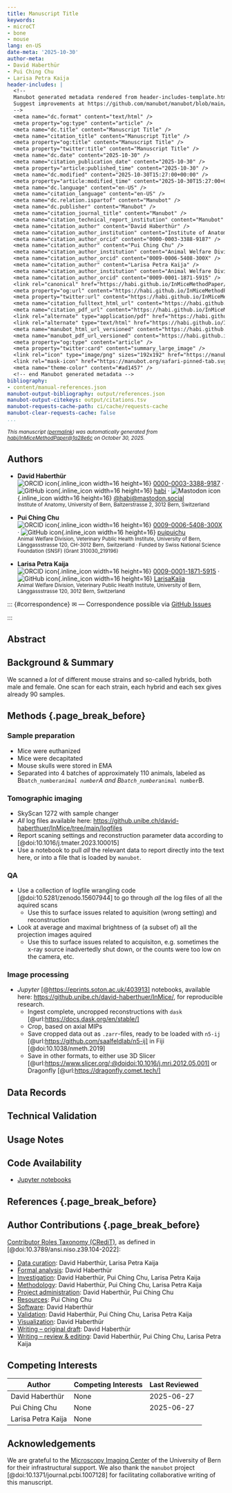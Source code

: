```yaml
---
title: Manuscript Title
keywords:
- microCT
- bone
- mouse
lang: en-US
date-meta: '2025-10-30'
author-meta:
- David Haberthür
- Pui Ching Chu
- Larisa Petra Kaija
header-includes: |
  <!--
  Manubot generated metadata rendered from header-includes-template.html.
  Suggest improvements at https://github.com/manubot/manubot/blob/main/manubot/process/header-includes-template.html
  -->
  <meta name="dc.format" content="text/html" />
  <meta property="og:type" content="article" />
  <meta name="dc.title" content="Manuscript Title" />
  <meta name="citation_title" content="Manuscript Title" />
  <meta property="og:title" content="Manuscript Title" />
  <meta property="twitter:title" content="Manuscript Title" />
  <meta name="dc.date" content="2025-10-30" />
  <meta name="citation_publication_date" content="2025-10-30" />
  <meta property="article:published_time" content="2025-10-30" />
  <meta name="dc.modified" content="2025-10-30T15:27:00+00:00" />
  <meta property="article:modified_time" content="2025-10-30T15:27:00+00:00" />
  <meta name="dc.language" content="en-US" />
  <meta name="citation_language" content="en-US" />
  <meta name="dc.relation.ispartof" content="Manubot" />
  <meta name="dc.publisher" content="Manubot" />
  <meta name="citation_journal_title" content="Manubot" />
  <meta name="citation_technical_report_institution" content="Manubot" />
  <meta name="citation_author" content="David Haberthür" />
  <meta name="citation_author_institution" content="Institute of Anatomy, University of Bern, Baltzerstrasse 2, 3012 Bern, Switzerland" />
  <meta name="citation_author_orcid" content="0000-0003-3388-9187" />
  <meta name="citation_author" content="Pui Ching Chu" />
  <meta name="citation_author_institution" content="Animal Welfare Division, Veterinary Public Health Institute, University of Bern, Länggassstrasse 120, CH-3012 Bern, Switzerland" />
  <meta name="citation_author_orcid" content="0009-0006-5408-300X" />
  <meta name="citation_author" content="Larisa Petra Kaija" />
  <meta name="citation_author_institution" content="Animal Welfare Division, Veterinary Public Health Institute, University of Bern, Länggassstrasse 120, 3012 Bern, Switzerland" />
  <meta name="citation_author_orcid" content="0009-0001-1871-5915" />
  <link rel="canonical" href="https://habi.github.io/InMiceMethodPaper/" />
  <meta property="og:url" content="https://habi.github.io/InMiceMethodPaper/" />
  <meta property="twitter:url" content="https://habi.github.io/InMiceMethodPaper/" />
  <meta name="citation_fulltext_html_url" content="https://habi.github.io/InMiceMethodPaper/" />
  <meta name="citation_pdf_url" content="https://habi.github.io/InMiceMethodPaper/manuscript.pdf" />
  <link rel="alternate" type="application/pdf" href="https://habi.github.io/InMiceMethodPaper/manuscript.pdf" />
  <link rel="alternate" type="text/html" href="https://habi.github.io/InMiceMethodPaper/v/1a28e6c95f5d03bffcef6eb3dfa52de59c43c5b0/" />
  <meta name="manubot_html_url_versioned" content="https://habi.github.io/InMiceMethodPaper/v/1a28e6c95f5d03bffcef6eb3dfa52de59c43c5b0/" />
  <meta name="manubot_pdf_url_versioned" content="https://habi.github.io/InMiceMethodPaper/v/1a28e6c95f5d03bffcef6eb3dfa52de59c43c5b0/manuscript.pdf" />
  <meta property="og:type" content="article" />
  <meta property="twitter:card" content="summary_large_image" />
  <link rel="icon" type="image/png" sizes="192x192" href="https://manubot.org/favicon-192x192.png" />
  <link rel="mask-icon" href="https://manubot.org/safari-pinned-tab.svg" color="#ad1457" />
  <meta name="theme-color" content="#ad1457" />
  <!-- end Manubot generated metadata -->
bibliography:
- content/manual-references.json
manubot-output-bibliography: output/references.json
manubot-output-citekeys: output/citations.tsv
manubot-requests-cache-path: ci/cache/requests-cache
manubot-clear-requests-cache: false
...
```







<small><em>
This manuscript
([permalink](https://habi.github.io/InMiceMethodPaper/v/1a28e6c95f5d03bffcef6eb3dfa52de59c43c5b0/))
was automatically generated
from [habi/InMiceMethodPaper@1a28e6c](https://github.com/habi/InMiceMethodPaper/tree/1a28e6c95f5d03bffcef6eb3dfa52de59c43c5b0)
on October 30, 2025.
</em></small>



## Authors



+ **David Haberthür**
  <br>
    ![ORCID icon](images/orcid.svg){.inline_icon width=16 height=16}
    [0000-0003-3388-9187](https://orcid.org/0000-0003-3388-9187)
    · ![GitHub icon](images/github.svg){.inline_icon width=16 height=16}
    [habi](https://github.com/habi)
    · ![Mastodon icon](images/mastodon.svg){.inline_icon width=16 height=16}
    [\@habi@mastodon.social](https://mastodon.social/@habi)
    <br>
  <small>
     Institute of Anatomy, University of Bern, Baltzerstrasse 2, 3012 Bern, Switzerland
  </small>

+ **Pui Ching Chu**
  <br>
    ![ORCID icon](images/orcid.svg){.inline_icon width=16 height=16}
    [0009-0006-5408-300X](https://orcid.org/0009-0006-5408-300X)
    · ![GitHub icon](images/github.svg){.inline_icon width=16 height=16}
    [puipuichu](https://github.com/puipuichu)
    <br>
  <small>
     Animal Welfare Division, Veterinary Public Health Institute, University of Bern, Länggassstrasse 120, CH-3012 Bern, Switzerland
     · Funded by Swiss National Science Foundation (SNSF) (Grant 310030_219196)
  </small>

+ **Larisa Petra Kaija**
  <br>
    ![ORCID icon](images/orcid.svg){.inline_icon width=16 height=16}
    [0009-0001-1871-5915](https://orcid.org/0009-0001-1871-5915)
    · ![GitHub icon](images/github.svg){.inline_icon width=16 height=16}
    [LarisaKaija](https://github.com/LarisaKaija)
    <br>
  <small>
     Animal Welfare Division, Veterinary Public Health Institute, University of Bern, Länggassstrasse 120, 3012 Bern, Switzerland
  </small>


::: {#correspondence}
✉ — Correspondence possible via [GitHub Issues](https://github.com/habi/InMiceMethodPaper/issues)

:::


## Abstract


## Background & Summary

We scanned a *lot* of different mouse strains and so-called hybrids, both male and female.
One scan for each strain, each hybrid and each sex gives already 90 samples.


## Methods {.page_break_before}

### Sample preparation

- Mice were euthanized
- Mice were decapitated
- Mouse skulls were stored in EMA
- Separated into 4 batches of approximately 110 animals, labeled as B`batch_number`_`animal number`A and B`batch_number`_`animal number`B.

### Tomographic imaging

- SkyScan 1272 with sample changer
- *All* log files available here: https://github.unibe.ch/david-haberthuer/InMice/tree/main/logfiles
- Report scaning settings and reconstruction parameter data according to [@doi:10.1016/j.tmater.2023.100015]
- Use a notebook to pull *all* the relevant data to report directly into the text here, or into a file that is loaded by `manubot`.

### QA

- Use a collection of logfile wrangling code [@doi:10.5281/zenodo.15607944] to go through *all* the log files of all the aquired scans
    - Use this to surface issues related to aquisition (wrong setting) and reconstruction
- Look at average and maximal brightness of (a subset of) all the projection images aquired
    - Use this to surface issues related to acquisiton, e.g. sometimes the x-ray source inadvertedly shut down, or the counts were too low on the camera, etc.

### Image processing

- *Jupyter* [@https://eprints.soton.ac.uk/403913] notebooks, available here: https://github.unibe.ch/david-haberthuer/InMice/, for reproducible research.
    - Ingest complete, uncropped reconstructions with `dask` [@url:https://docs.dask.org/en/stable/]
    - Crop, based on axial MIPs
    - Save cropped data out as `.zarr`-files, ready to be loaded with `n5-ij` [@url:https://github.com/saalfeldlab/n5-ij] in Fiji [@doi:10.1038/nmeth.2019]
    - Save in other formats, to either use 3D Slicer [@url:https://www.slicer.org/;@doidoi:10.1016/j.mri.2012.05.001] or Dragonfly [@url:https://dragonfly.comet.tech/]

## Data Records


## Technical Validation


## Usage Notes


## Code Availability

- [Jupyter notebooks](https://github.unibe.ch/david-haberthuer/InMice)


## References {.page_break_before}

<!-- Explicitly insert bibliography here -->
<div id="refs"></div>


## Author Contributions {.page_break_before}

[Contributor Roles Taxonomy (CRediT)](https://credit.niso.org/), as defined in [@doi:10.3789/ansi.niso.z39.104-2022]:






- [Data curation](https://credit.niso.org/contributor-roles/data-curation/): David Haberthür, Larisa Petra Kaija
- [Formal analysis](https://credit.niso.org/contributor-roles/formal-analysis/): David Haberthür
- [Investigation](https://credit.niso.org/contributor-roles/investigation/): David Haberthür, Pui Ching Chu, Larisa Petra Kaija
- [Methodology](https://credit.niso.org/contributor-roles/methodology/): David Haberthür, Pui Ching Chu, Larisa Petra Kaija
- [Project administration](https://credit.niso.org/contributor-roles/project-administration/): David Haberthür, Pui Ching Chu
- [Resources](https://credit.niso.org/contributor-roles/resources/): Pui Ching Chu
- [Software](https://credit.niso.org/contributor-roles/software/): David Haberthür
- [Validation](https://credit.niso.org/contributor-roles/validation/): David Haberthür, Pui Ching Chu, Larisa Petra Kaija
- [Visualization](https://credit.niso.org/contributor-roles/visualization/): David Haberthür
- [Writing – original draft](https://credit.niso.org/contributor-roles/writing---original-draft/): David Haberthür
- [Writing – review & editing](https://credit.niso.org/contributor-roles/writing---review-&-editing/): David Haberthür, Pui Ching Chu, Larisa Petra Kaija



## Competing Interests

|Author|Competing Interests|Last Reviewed|
|---|---|---|
|David Haberthür|None|2025-06-27|
|Pui Ching Chu|None|2025-06-27|
|Larisa Petra Kaija|None||



## Acknowledgements

We are grateful to the [Microscopy Imaging Center](https://mic.unibe.ch/) of the University of Bern for their infrastructural support.
We also thank the `manubot` project [@doi:10.1371/journal.pcbi.1007128] for facilitating collaborative writing of this manuscript.

